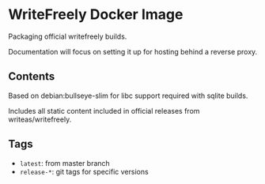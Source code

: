 # WriteFreely Docker Image

Packaging official writefreely builds.

Documentation will focus on setting it up for hosting behind a reverse proxy.

## Contents

Based on debian:bullseye-slim for libc support required with sqlite builds.

Includes all static content included in official releases from writeas/writefreely.

## Tags

- `latest`: from master branch
- `release-*`: git tags for specific versions
